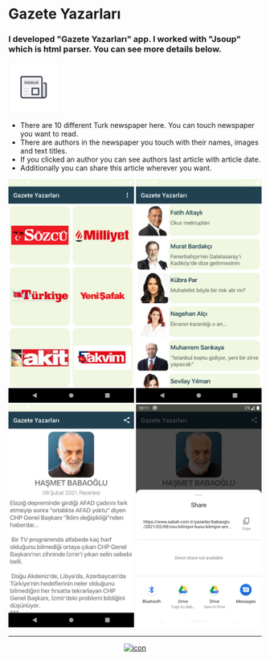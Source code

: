 # Gazete Yazarları
### I developed "Gazete Yazarları" app. I worked with "Jsoup" which is html parser. You can see more details below.

<img src="/app/src/main/res/drawable-xxxhdpi/appicon.png" width="100">

- There are 10 different Turk newspaper here. You can touch newspaper you want to read.
- There are authors in the newspaper you touch with their names, images and text titles.
- If you clicked an author you can see authors last article with article date.
- Additionally you can share this article wherever you want.


<img src="/img/gazeteler.png" width="250px"> <img src="/img/yazarlar.png" width="250px"> <img src="/img/yazi.png" width="250px"> <img src="/img/paylas.png" width="250px">

---

<div align = "center">
    <a href="http://farukcuha.github.io/?i=1"><img src="https://i.ibb.co/nwWY8F7/Varl-k-5-4x-removebg.jpg" alt="icon" width="75"></a>
</div>


